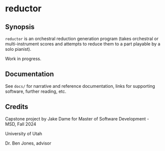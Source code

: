 # reductor

## Synopsis

`reductor` is an orchestral reduction generation program (takes orchestral or multi-instrument scores and
attempts to reduce them to a part playable by a solo pianist).

Work in progress.

## Documentation

See `docs/` for narrative and reference documentation, links for supporting software, further reading, etc.

## Credits

Capstone project by Jake Dame for Master of Software Development - MSD, Fall 2024

University of Utah

Dr. Ben Jones, advisor